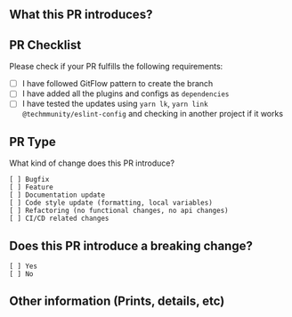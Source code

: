 ## What this PR introduces?

<!-- Please, includes adescription of this pull request -->

## PR Checklist

Please check if your PR fulfills the following requirements:

- [ ] I have followed GitFlow pattern to create the branch
- [ ] I have added all the plugins and configs as `dependencies`
- [ ] I have tested the updates using `yarn lk`, `yarn link @techmmunity/eslint-config` and checking in another project if it works

## PR Type

What kind of change does this PR introduce?

```
[ ] Bugfix
[ ] Feature
[ ] Documentation update
[ ] Code style update (formatting, local variables)
[ ] Refactoring (no functional changes, no api changes)
[ ] CI/CD related changes
```

## Does this PR introduce a breaking change?

```
[ ] Yes
[ ] No
```

<!-- If this PR contains a breaking change, please describe the impact and migration path for existing applications below. -->

## Other information (Prints, details, etc)
